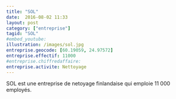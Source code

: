 ```yaml
---
title: "SOL"
date:  2016-08-02 11:33
layout: post
category: ["entreprise"]
tagid: "SOL"
#embed_youtube:
illustration: /images/sol.jpg
entreprise.geocode: [60.19059, 24.97572]
entreprise.effectif: 11000
#entreprise.chiffredaffaire: 
entreprise.activite: Nettoyage
---
```


SOL est une entreprise de netoyage finlandaise qui emploie 11 000 employés.

